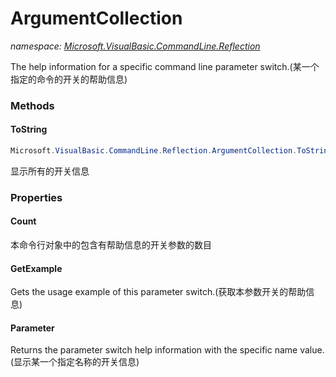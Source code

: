 ﻿# ArgumentCollection
_namespace: <a href="#" onClick="load('/docs/Microsoft.VisualBasic.CommandLine.Reflection/index.md')">Microsoft.VisualBasic.CommandLine.Reflection</a>_

The help information for a specific command line parameter switch.(某一个指定的命令的开关的帮助信息)



### Methods

#### ToString
```csharp
Microsoft.VisualBasic.CommandLine.Reflection.ArgumentCollection.ToString
```
显示所有的开关信息


### Properties

#### Count
本命令行对象中的包含有帮助信息的开关参数的数目
#### GetExample
Gets the usage example of this parameter switch.(获取本参数开关的帮助信息)
#### Parameter
Returns the parameter switch help information with the specific name value.(显示某一个指定名称的开关信息)
